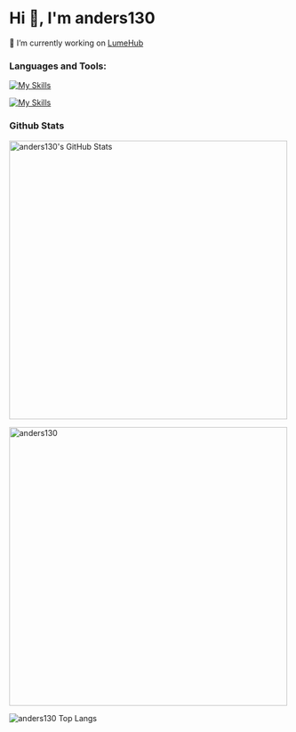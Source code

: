 # Hi 👋, I'm anders130

🔭 I’m currently working on [LumeHub](https://github.com/LumeHub)

<h3 align="left">Languages and Tools:</h3>

[![My Skills](https://skillicons.dev/icons?i=cs,py,dotnet)](https://skillicons.dev)

[![My Skills](https://skillicons.dev/icons?i=nix,docker,neovim)](https://skillicons.dev)

### Github Stats
<img 
  align="center"
  src="https://github-readme-stats.vercel.app/api?username=anders130&theme=transparent&show_icons=true"
  alt="anders130's GitHub Stats"
  width="500px"
/>

<img
  align="center"
  src="https://github-readme-streak-stats.herokuapp.com/?user=anders130&&theme=transparent"
  alt="anders130"
  width="500px"
/>

<img
  align="center"
  src="https://github-readme-stats.vercel.app/api/top-langs?username=anders130&hide=html,scss,stylus,blade,jupyter%20notebook,css,shell,batchfile,dockerfile,glsl&theme=transparent&show_icons=true&count_private=true&layout=compact"
  alt="anders130 Top Langs"
/>
